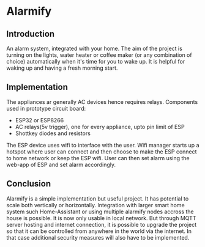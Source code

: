 # Alarmify
## Introduction
An alarm system, integrated with your home. The aim of the project is turning on the lights, water heater or coffee maker (or any combination of choice) automatically when it's time for you to wake up. It is helpful for waking up and having a fresh morning start.

## Implementation
The appliances ar generally AC devices hence requires relays. 
Components used in prototype circuit board:
- ESP32 or ESP8266
- AC relays(5v trigger), one for every appliance, upto pin limit of ESP
- Shottkey diodes and resistors

The ESP device uses wifi to interface with the user. Wifi manager starts up a hotspot where user can connect and then choose to make the ESP connect to home network or keep the ESP wifi.
User can then set alarm using the web-app of ESP and set alarm accordingly.

## Conclusion
Alarmify is a simple implementation but useful project. It has potential to scale both vertically or horizontally. Integration with larger smart home system such Home-Assistant or using multiple alarmify nodes accross the house is possible. It is now only usable in local network. But through MQTT server hosting and internet connection, it is possible to upgrade the project so that it can be controlled from anywhere in the world via the internet. In that case additional security measures will also have to be implemented.
